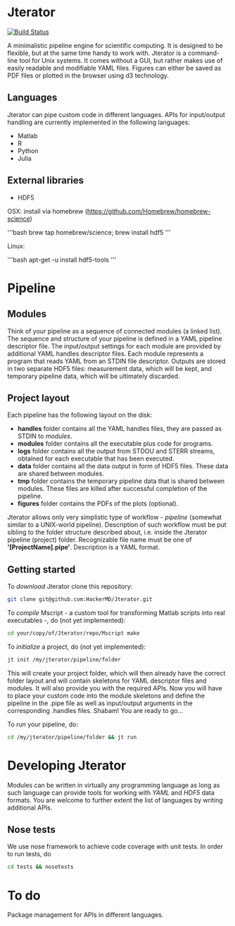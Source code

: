 Jterator
========

[![Build Status](https://travis-ci.org/ewiger/Jterator.svg?branch=master)](https://travis-ci.org/ewiger/Jterator)


A minimalistic pipeline engine for scientific computing. It is designed to be flexible, but at the same time handy to work with. Jterator is a command-line tool for Unix systems. It comes without a GUI, but rather makes use of easily readable and modifiable YAML files. Figures can either be saved as PDF files or plotted in the browser using d3 technology.


Languages
---------

Jterator can pipe custom code in different languages. APIs for input/output handling are currently implemented in the following languages: 
* Matlab
* R
* Python
* Julia


External libraries
------------------

* HDF5

OSX:
install via homebrew (https://github.com/Homebrew/homebrew-science)

'''bash
brew tap homebrew/science; brew install hdf5
'''

Linux:

'''bash
apt-get -u install hdf5-tools
'''

Pipeline
========

Modules
-------

Think of your pipeline as a sequence of connected modules (a linked list). 
The sequence and structure of your pipeline is defined in a YAML pipeline descriptor file. The input/output settings for each module are provided by additional YAML handles descriptor files. Each module represents a program that reads YAML from an STDIN file descriptor. Outputs are stored in two separate HDF5 files: measurement data, which will be kept, and temporary pipeline data, which will be ultimately discarded.


Project layout 
--------------

Each pipeline has the following layout on the disk:

* **handles** folder contains all the YAML handles files, they are passed as STDIN to *modules*.
* **modules** folder contains all the executable plus code for programs.
* **logs** folder contains all the output from STDOU and STERR streams, obtained for each executable that has been executed.
* **data** folder contains all the data output in form of HDF5 files. These data are shared between modules. 
* **tmp** folder contains the temporary pipeline data that is shared between modules. These files are killed after successful completion of the pipeline.
* **figures** folder contains the PDFs of the plots (optional).

Jterator allows only very simplistic type of workflow -  *pipeline* (somewhat similar to a UNIX-world pipeline). Description of such workflow must be put sibling to the folder structure described about, i.e. inside the Jterator pipeline (project) folder. Recognizable file name must be one of **'[ProjectName].pipe'**. Description is a YAML format. 


Getting started
---------------

To *download* Jterator clone this repository:

```bash
git clone git@github.com:HackerMD/Jterator.git
```

To *compile* Mscript - a custom tool for transforming Matlab scripts into real executables -, do (not yet implemented):

```bash
cd your/copy/of/Jterator/repo/Mscript make
```

To *initialize* a project, do (not yet implemented):

```bash
jt init /my/jterator/pipeline/folder
```

This will create your project folder, which will then already have the correct folder layout and will contain skeletons for YAML descriptor files and modules. It will also provide you with the required APIs.
Now you will have to place your custom code into the module skeletons and define the pipeline in the .pipe file as well as input/output arguments in the corresponding .handles files. Shabam! You are ready to go...

To *run* your pipeline, do:

```bash
cd /my/jterator/pipeline/folder && jt run
```



Developing Jterator
===================

Modules can be written in virtually any programming language as long as such language can provide tools for working with *YAML* and *HDF5* data formats.
You are welcome to further extent the list of languages by writing additional APIs.


Nose tests
----------

We use nose framework to achieve code coverage with unit tests. In order to run tests, do

```bash
cd tests && nosetests
```

To do
=====

Package management for APIs in different languages.

